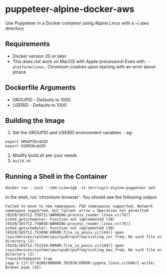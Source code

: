 # puppeteer-alpine-docker-aws
Use Puppeteer in a Docker container using Alpine Linux with a ~/.aws directory

## Requirements

- Docker version 20 or later
- This does not work on MacOS with Apple processors! Even with `--platform=linux,` Chromium crashes upon starting with an error about ptrace

## Dockerfile Arguments

- GROUPID - Defaults to 1000
- USERID - Defaults to 1000

## Building the Image

1. Set the GROUPID and USERID environment variables .. eg:
```
export GROUPID=$GID
export USERID=$UID
```
2. Modify build.sh per your needs
3. `build.sh`

## Running a Shell in the Container

`docker run --init --shm-size=1gb -it terrisgit-alpine-puppeteer ash`

In the shell, run 'chromium-browser'. You should see the following output:

```
Failed to move to new namespace: PID namespaces supported, Network namespace supported, but failed: errno = Operation not permitted
[0329/165712.750711:WARNING:process_reader_linux.cc(76)] sched_getscheduler: Function not implemented (38)
[0329/165712.750858:WARNING:process_reader_linux.cc(76)] sched_getscheduler: Function not implemented (38)
[0329/165712.751098:ERROR:file_io_posix.cc(144)] open /sys/devices/system/cpu/cpu0/cpufreq/scaling_cur_freq: No such file or directory (2)
[0329/165712.751154:ERROR:file_io_posix.cc(144)] open /sys/devices/system/cpu/cpu0/cpufreq/scaling_max_freq: No such file or directory (2)
Trace/breakpoint trap
/app $ [17:17:0100/000000.782930:ERROR:zygote_linux.cc(646)] write: Broken pipe (32)
```

